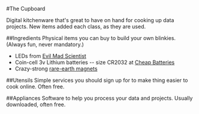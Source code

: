 #The Cupboard

Digital kitchenware that's great to have on hand for cooking up data projects. New items added each class, as they are used. 

##Ingredients
Physical items you can buy to build your own blinkies. (Always fun, never mandatory.)

- LEDs from [Evil Mad Scientist](http://shop.evilmadscientist.com/productsmenu/partsmenu/383-allled?qh=YTo0OntpOjA7czo0OiJsZWRzIjtpOjE7czozOiJsZWQiO2k6MjtzOjY6ImxlZHMnLCI7aTozO3M6NToibGVkJ3MiO30%3D)
- Coin-cell 3v Lithium batteries -- size CR2032 at [Cheap Batteries](http://www.cheap-batteries.com/cn.html)
- Crazy-strong [rare-earth magnets](http://www.amazon.com/BYKES-Neodymium-Extremly-Powerful-Refrigerator/dp/B00I53PPS6/ref=sr_1_18?s=industrial&ie=UTF8&qid=1409539170&sr=1-18&keywords=bykes+technologies%C2%AE)

##Utensils
Simple services you should sign up for to make thing easier to cook online. Often free. 

##Appliances
Software to help you process your data and projects. Usually downloaded, often free.